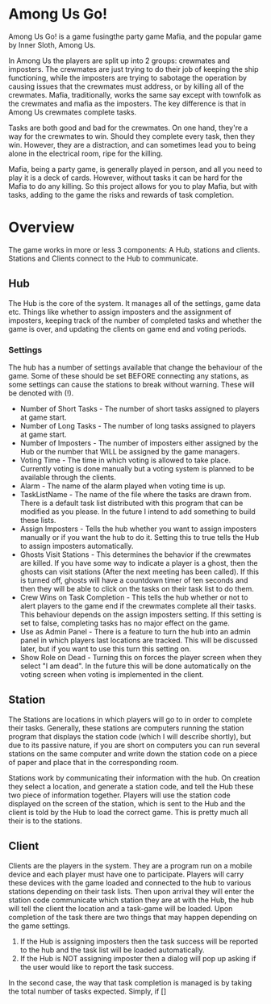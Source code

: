 # Among Us Go!

Among Us Go! is a game fusingthe party game Mafia, and the popular game by Inner Sloth, Among Us.  

In Among Us the players are split up into 2 groups: crewmates and imposters. The crewmates are just trying to do their job of keeping the ship functioning, while the imposters are trying to sabotage the operation by causing issues that the crewmates must address, or by killing all of the crewmates. Mafia, traditionally, works the same say except with townfolk as the crewmates and mafia as the imposters. The key difference is that in Among Us crewmates complete tasks. 

Tasks are both good and bad for the crewmates. On one hand, they're a way for the crewmates to win. Should they complete every task, then they win. However, they are a distraction, and can sometimes lead you to being alone in the electrical room, ripe for the killing.

Mafia, being a party game, is generally played in person, and all you need to play it is a deck of cards. However, without tasks it can be hard for the Mafia to do any killing. So this project allows for you to play Mafia, but with tasks, adding to the game the risks and rewards of task completion.

# Overview
The game works in more or less 3 components: A Hub, stations and clients.  Stations and Clients connect to the Hub to communicate.  

## Hub
The Hub is the core of the system.  It manages all of the settings, game data etc.  Things like whether to assign imposters and the assignment of imposters, keeping track of the number of completed tasks and whether the game is over, and updating the clients on game end and voting periods.

### Settings
 The hub has a number of settings available that change the behaviour of the game.  Some of these should be set BEFORE connecting any stations, as some settings can cause the stations to break without warning.  These will be denoted with (!). 
 * Number of Short Tasks - The number of short tasks assigned to players at game start.
 * Number of Long Tasks - The number of long tasks assigned to players at game start.
 * Number of Imposters - The number of imposters either assigned by the Hub or the number that WILL be assigned by the game managers.
 * Voting Time - The time in which voting is allowed to take place.  Currently voting is done manually but a voting system is planned to be available through the clients.
 * Alarm - The name of the alarm played when voting time is up.
 * TaskListName - The name of the file where the tasks are drawn from.  There is a default task list distributed with this program that can be modified as you please.  In the future I intend to add something to build these lists.
 * Assign Imposters - Tells the hub whether you want to assign imposters manually or if you want the hub to do it.  Setting this to true tells the Hub to assign imposters automatically.
 * Ghosts Visit Stations - This determines the behavior if the crewmates are killed.  If you have some way to indicate a player is a ghost, then the ghosts can visit stations (After the next meeting has been called).  If this is turned off, ghosts will have a countdown timer of ten seconds and then they will be able to click on the tasks on their task list to do them.
 * Crew Wins on Task Completion - This tells the hub whether or not to alert players to the game end if the crewmates complete all their tasks.  This behaviour depends on the assign imposters setting. If this setting is set to false, completing tasks has no major effect on the game. 
 * Use as Admin Panel - There is a feature to turn the hub into an admin panel in which players last locations are tracked.  This will be discussed later, but if you want to use this turn this setting on.
 * Show Role on Dead - Turning this on forces the player screen when they select "I am dead".  In the future this will be done automatically on the voting screen when voting is implemented in the client.
 
## Station
The Stations are locations in which players will go to in order to complete their tasks.  Generally, these stations are computers running the station program that displays the station code (which I will describe shortly), but due to its passive nature, if you are short on computers you can run several stations on the same computer and write down the station code on a piece of paper and place that in the corresponding room.

Stations work by communicating their information with the hub.  On creation they select a location, and generate a station code, and tell the Hub these two piece of information together.  Players will use the station code displayed on the screen of the station, which is sent to the Hub and the client is told by the Hub to load the correct game.  This is pretty much all their is to the stations.

## Client
Clients are the players in the system.  They are a program run on a mobile device and each player must have one to participate.  Players will carry these devices with the game loaded and connected to the hub to various stations depending on their task lists.  Then upon arrival they will enter the station code communicate which station they are at with the Hub, the hub will tell the client the location and a task-game will be loaded.  Upon completion of the task there are two things that may happen depending on the game settings.
  1. If the Hub is assigning imposters then the task success will be reported to the hub and the task list will be loaded automatically.
  2. If the Hub is NOT assigning imposter then a dialog will pop up asking if the user would like to report the task success.

In the second case, the way that task completion is managed is by taking the total number of tasks expected.  Simply, if \[\]
  
